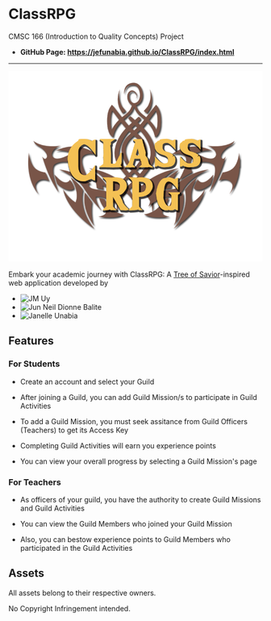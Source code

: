 # ClassRPG

CMSC 166 (Introduction to Quality Concepts) Project

- **GitHub Page: https://jefunabia.github.io/ClassRPG/index.html**


---

![ClassRPG](https://raw.githubusercontent.com/jefunabia/ClassRPG/master/assets/title.png)

Embark your academic journey with ClassRPG: A [Tree of Savior](https://treeofsavior.com)-inspired web application developed by

- ![JM Uy](https://github.com/jmcuy)
- ![Jun Neil Dionne Balite](https://github.com/FizzBot007)
- ![Janelle Unabia](https://github.com/jefunabia)

## Features

### For Students

- Create an account and select your Guild

- After joining a Guild, you can add Guild Mission/s to participate in Guild Activities

- To add a Guild Mission, you must seek assitance from Guild Officers (Teachers) to get its Access Key

- Completing Guild Activities will earn you experience points

- You can view your overall progress by selecting a Guild Mission's page

### For Teachers

- As officers of your guild, you have the authority to create Guild Missions and Guild Activities

- You can view the Guild Members who joined your Guild Mission

- Also, you can bestow experience points to Guild Members who participated in the Guild Activities


## Assets

All assets belong to their respective owners.

No Copyright Infringement intended.


